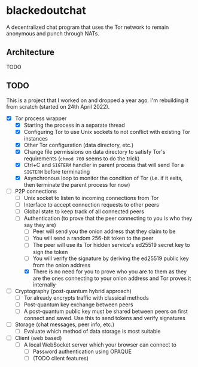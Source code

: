 # blackedoutchat
A decentralized chat program that uses the Tor network to remain anonymous and punch through NATs.

## Architecture
TODO

## TODO
This is a project that I worked on and dropped a year ago. I'm rebuilding it from scratch (started on 24th April 2022).

- [x] Tor process wrapper
  - [x] Starting the process in a separate thread
  - [x] Configuring Tor to use Unix sockets to not conflict with existing Tor instances
  - [x] Other Tor configuration (data directory, etc.)
  - [x] Change file permissions on data directory to satisfy Tor's requirements (`chmod 700` seems to do the trick)
  - [x] Ctrl+C and `SIGTERM` handler in parent process that will send Tor a `SIGTERM` before terminating
  - [x] Asynchronous loop to monitor the condition of Tor (i.e. if it exits, then terminate the parent process for now)
- [ ] P2P connections
  - [ ] Unix socket to listen to incoming connections from Tor
  - [ ] Interface to accept connection requests to other peers
  - [ ] Global state to keep track of all connected peers
  - [ ] Authentication (to prove that the peer connecting to you is who they say they are)
    - [ ] Peer will send you the onion address that they claim to be
    - [ ] You will send a random 256-bit token to the peer
    - [ ] The peer will use its Tor hidden service's ed25519 secret key to sign the token
    - [ ] You will verify the signature by deriving the ed25519 public key from the onion address
    - [x] There is no need for you to prove who you are to them as they are the ones connecting to your onion address and Tor proves it internally
- [ ] Cryptography (post-quantum hybrid approach)
  - [ ] Tor already encrypts traffic with classical methods
  - [ ] Post-quantum key exchange between peers
  - [ ] A post-quantum public key must be shared between peers on first connect and saved. Use this to send tokens and verify signatures
- [ ] Storage (chat messages, peer info, etc.)
  - [ ] Evaluate which method of data storage is most suitable
- [ ] Client (web based)
  - [ ] A local WebSocket server which your browser can connect to
    - [ ] Password authentication using OPAQUE
    - [ ] (TODO client features)
